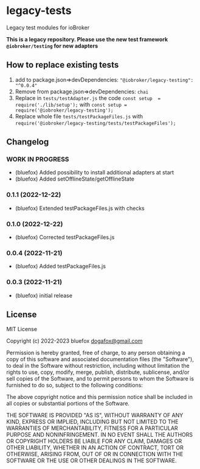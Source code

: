 # legacy-tests
Legacy test modules for ioBroker

**This is a legacy repository. Please use the new test framework `@iobroker/testing` for new adapters** 

## How to replace existing tests
1. add to package.json=>devDependencies: `"@iobroker/legacy-testing": "^0.0.4"`
2. Remove from package.json=>devDependencies: `chai`
3. Replace in `tests/testAdapter.js` the code `const setup  = require('./lib/setup');` with `const setup = require('@iobroker/legacy-testing');`
4. Replace whole file `tests/testPackageFiles.js` with `require('@iobroker/legacy-testing/tests/testPackageFiles');`

## Changelog
<!-- ### **WORK IN PROGRESS** -->
### **WORK IN PROGRESS**
* (bluefox) Added possibility to install additional adapters at start
* (bluefox) Added setOfflineState/getOfflineState

### 0.1.1 (2022-12-22)
* (bluefox) Extended testPackageFiles.js with checks

### 0.1.0 (2022-12-22)
* (bluefox) Corrected testPackageFiles.js

### 0.0.4 (2022-11-21)
* (bluefox) Added testPackageFiles.js

### 0.0.3 (2022-11-21)
* (bluefox) initial release

## License
MIT License

Copyright (c) 2022-2023 bluefox <dogafox@gmail.com>

Permission is hereby granted, free of charge, to any person obtaining a copy
of this software and associated documentation files (the "Software"), to deal
in the Software without restriction, including without limitation the rights
to use, copy, modify, merge, publish, distribute, sublicense, and/or sell
copies of the Software, and to permit persons to whom the Software is
furnished to do so, subject to the following conditions:

The above copyright notice and this permission notice shall be included in all
copies or substantial portions of the Software.

THE SOFTWARE IS PROVIDED "AS IS", WITHOUT WARRANTY OF ANY KIND, EXPRESS OR
IMPLIED, INCLUDING BUT NOT LIMITED TO THE WARRANTIES OF MERCHANTABILITY,
FITNESS FOR A PARTICULAR PURPOSE AND NONINFRINGEMENT. IN NO EVENT SHALL THE
AUTHORS OR COPYRIGHT HOLDERS BE LIABLE FOR ANY CLAIM, DAMAGES OR OTHER
LIABILITY, WHETHER IN AN ACTION OF CONTRACT, TORT OR OTHERWISE, ARISING FROM,
OUT OF OR IN CONNECTION WITH THE SOFTWARE OR THE USE OR OTHER DEALINGS IN THE
SOFTWARE.
